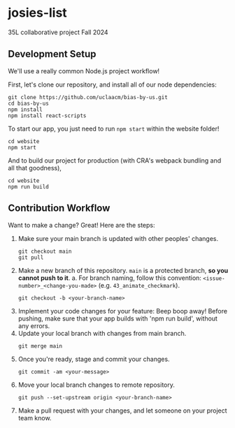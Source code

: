 # josies-list
35L collaborative project Fall 2024

## Development Setup

We'll use a really common Node.js project workflow!

First, let's clone our repository, and install all of our node dependencies:

```
git clone https://github.com/uclaacm/bias-by-us.git
cd bias-by-us
npm install
npm install react-scripts
```

To start our app, you just need to run `npm start` within the website folder!

```
cd website
npm start
```

And to build our project for production (with CRA's webpack bundling and all that goodness),

```
cd website
npm run build
```

## Contribution Workflow

Want to make a change? Great! Here are the steps:

1. Make sure your main branch is updated with other peoples' changes.
   ```
   git checkout main
   git pull
   ```
2. Make a new branch of this repository. `main` is a protected branch, **so you cannot push to it**.
   a. For branch naming, follow this convention: `<issue-number>_<change-you-made>` (e.g. `43_animate_checkmark`).
   ```
   git checkout -b <your-branch-name>
   ```
3. Implement your code changes for your feature: Beep boop away! Before pushing, make sure that your app builds with 'npm run build', without any errors.
4. Update your local branch with changes from main branch.
   ```
   git merge main
   ```
5. Once you're ready, stage and commit your changes.
   ```
   git commit -am <your-message>
   ```
6. Move your local branch changes to remote repository.
   ```
   git push --set-upstream origin <your-branch-name>
   ```
7. Make a pull request with your changes, and let someone on your project team know.

